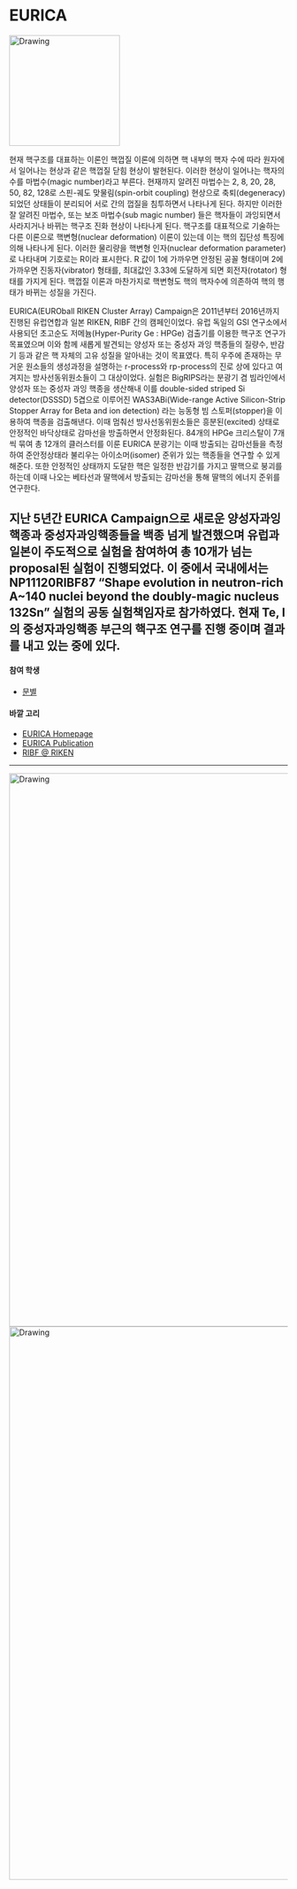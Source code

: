 # EURICA

<img src="https://ribf.riken.jp/EURICA/index.php?plugin=attach&refer=MenuBar&openfile=eurica_logo_xfig.png" alt="Drawing" style="width: 200px;"/>

현재 핵구조를 대표하는 이론인 핵껍질 이론에 의하면 핵 내부의 핵자 수에 따라 원자에서 일어나는 현상과 같은 핵껍질 닫힘 현상이 발현된다. 이러한 현상이 일어나는 핵자의 수를 마법수(magic number)라고 부른다. 현재까지 알려진 마법수는 2, 8, 20, 28, 50, 82, 128로 스핀-궤도 맞물림(spin-orbit coupling) 현상으로 축퇴(degeneracy)되었던 상태들이 분리되어 서로 간의 껍질을 침투하면서 나타나게 된다. 하지만 이러한 잘 알려진 마법수, 또는 보조 마법수(sub magic number) 들은 핵자들이 과잉되면서 사라지거나 바뀌는 핵구조 진화 현상이 나타나게 된다. 핵구조를 대표적으로 기술하는 다른 이론으로 핵변형(nuclear deformation) 이론이 있는데 이는 핵의 집단성 특징에 의해 나타나게 된다. 이러한 물리량을 핵변형 인자(nuclear deformation parameter)로 나타내며 기호로는 R이라 표시한다. R 값이 1에 가까우면 안정된 공꼴 형태이며 2에 가까우면 진동자(vibrator) 형태를, 최대값인 3.33에 도달하게 되면 회전자(rotator) 형태를 가지게 된다. 핵껍질 이론과 마찬가지로 핵변형도 핵의 핵자수에 의존하여 핵의 행태가 바뀌는 성질을 가진다.

EURICA(EUROball RIKEN Cluster Array) Campaign은 2011년부터 2016년까지 진행된 유럽연합과 일본 RIKEN, RIBF 간의 캠페인이었다. 유럽 독일의 GSI 연구소에서 사용되던 초고순도 저메늄(Hyper-Purity Ge : HPGe) 검출기를 이용한 핵구조 연구가 목표였으며 이와 함께 새롭게 발견되는 양성자 또는 중성자 과잉 핵종들의 질량수, 반감기 등과 같은 핵 자체의 고유 성질을 알아내는 것이 목표였다. 특히 우주에 존재하는 무거운 원소들의 생성과정을 설명하는 r-process와 rp-process의 진로 상에 있다고 여겨지는 방사선동위원소들이 그 대상이었다. 실험은 BigRIPS라는 분광기 겸 빔라인에서 양성자 또는 중성자 과잉 핵종을 생산해내 이를 double-sided striped Si detector(DSSSD) 5겹으로 이루어진 WAS3ABi(Wide-range Active Silicon-Strip Stopper Array for Beta and ion detection) 라는 능동형 빔 스토퍼(stopper)을 이용하여 핵종을 검출해낸다. 이때 멈춰선 방사선동위원소들은 흥분된(excited) 상태로 안정적인 바닥상태로 감마선을 방출하면서 안정화된다. 84개의 HPGe 크리스탈이 7개씩 묶여 총 12개의 클러스터를 이룬 EURICA 분광기는 이때 방출되는 감마선들을 측정하여 준안정상태라 불리우는 아이소머(isomer) 준위가 있는 핵종들을 연구할 수 있게 해준다. 또한 안정적인 상태까지 도달한 핵은 일정한 반감기를 가지고 딸핵으로 붕괴를 하는데 이때 나오는 베타선과 딸핵에서 방출되는 감마선을 통해 딸핵의 에너지 준위를 연구한다.

지난 5년간 EURICA Campaign으로 새로운 양성자과잉핵종과 중성자과잉핵종들을 백종 넘게 발견했으며 유럽과 일본이 주도적으로 실험을 참여하여 총 10개가 넘는 proposal된 실험이 진행되었다. 이 중에서 국내에서는 NP11120RIBF87 “Shape evolution in neutron-rich A~140 nuclei beyond the doubly-magic nucleus 132Sn” 실험의 공동 실험책임자로 참가하였다. 현재 Te, I의 중성자과잉핵종 부근의 핵구조 연구를 진행 중이며 결과를 내고 있는 중에 있다.
---
#### 참여 학생
* [문별](students.md#문별)

#### 바깥 고리
* [EURICA Homepage](https://ribf.riken.jp/EURICA/index.php?FrontPage)
* [EURICA Publication](https://ribf.riken.jp/EURICA/index.php?Publications)
* [RIBF @ RIKEN](http://www.nishina.riken.jp/RIBF/)

---
<img src="https://3c1703fe8d.site.internapcdn.net/newman/gfx/news/hires/2013/experimentso.jpg" alt="Drawing" style="width: 1000px;"/>

<img src="http://ribf.riken.jp/~nishimu/images/EURICA-WS2016.png" alt="Drawing" style="width: 1000px;"/>
